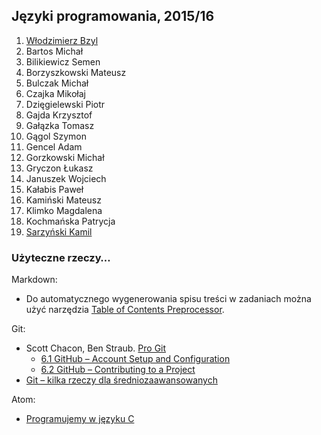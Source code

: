 ## Języki programowania, 2015/16

1. [Włodzimierz Bzyl](https://github.com/egzamin/jp)
1. Bartos Michał
1. Bilikiewicz Semen
1. Borzyszkowski Mateusz
1. Bulczak Michał
1. Czajka Mikołaj
1. Dzięgielewski Piotr
1. Gajda Krzysztof
1. Gałązka Tomasz
1. Gągol Szymon
1. Gencel Adam
1. Gorzkowski Michał
1. Gryczon Łukasz
1. Januszek Wojciech
1. Kałabis Paweł
1. Kamiński Mateusz
1. Klimko Magdalena
1. Kochmańska Patrycja
1. [Sarzyński Kamil](https://github.com/223491/xxx)


### Użyteczne rzeczy…

Markdown:

* Do automatycznego wygenerowania spisu treści w zadaniach można użyć narzędzia
[Table of Contents Preprocessor](https://github.com/aslushnikov/table-of-contents-preprocessor).

Git:

* Scott Chacon, Ben Straub. [Pro Git](https://git-scm.com/book/en/v2)
  - [6.1 GitHub – Account Setup and Configuration](https://git-scm.com/book/en/v2/GitHub-Account-Setup-and-Configuration)
  - [6.2 GitHub – Contributing to a Project](https://git-scm.com/book/en/v2/GitHub-Contributing-to-a-Project)
* [Git – kilka rzeczy dla średniozaawansowanych](Git_intermediate.md)

Atom:

* [Programujemy w języku C](c-atom.md)
